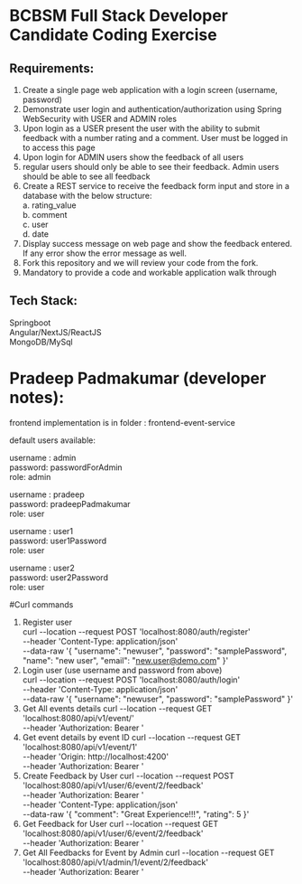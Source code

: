 # BCBSM Full Stack Developer Candidate Coding Exercise
  
## Requirements:
1.	Create a single page web application with a login screen (username, password)
2.	Demonstrate user login and authentication/authorization using Spring WebSecurity with USER and ADMIN roles
3.	Upon login as a USER present the user with the ability to submit feedback with a number rating and a comment. User must be logged in to access this page
4.	Upon login for ADMIN users show the feedback of all users
5.	regular users should only be able to see their feedback. Admin users should be able to see all feedback
6.	Create a REST service to receive the feedback form input and store in a database with the below structure:  
    a.  rating_value    
    b.  comment  
    c.  user  
    d.  date  
7.	Display success message on web page and show the feedback entered. If any error show the error message as well.
8.	Fork this repository and we will review your code from the fork.
9.  Mandatory to provide a code and workable application walk through 

## Tech Stack:  
Springboot  
Angular/NextJS/ReactJS  
MongoDB/MySql


# Pradeep Padmakumar (developer notes):
frontend implementation is in folder : frontend-event-service

default users available:

username : admin  
password: passwordForAdmin  
role: admin  


username : pradeep  
password: pradeepPadmakumar  
role: user  

username : user1  
password: user1Password  
role: user  

username : user2  
password: user2Password  
role: user  


#Curl commands

1.  Register user   
        curl --location --request POST 'localhost:8080/auth/register' \
        --header 'Content-Type: application/json' \
        --data-raw '{
        "username": "newuser",
        "password": "samplePassword",
        "name": "new user",
        "email": "new.user@demo.com"
        }'
2.  Login user (use username and password from above)  
    curl --location --request POST 'localhost:8080/auth/login' \
    --header 'Content-Type: application/json' \
    --data-raw '{
    "username": "newuser",
    "password": "samplePassword"
    }'
3.  Get All events details
    curl --location --request GET 'localhost:8080/api/v1/event/' \
    --header 'Authorization: Bearer <jwt token from the login response>'
4.  Get event details by event ID
    curl --location --request GET 'localhost:8080/api/v1/event/1' \
    --header 'Origin: http://localhost:4200' \
    --header 'Authorization: Bearer <jwt token from the login response>'
5. Create Feedback by User
   curl --location --request POST 'localhost:8080/api/v1/user/6/event/2/feedback' \
   --header 'Authorization: Bearer  <USER jwt token from the login response>' \
   --header 'Content-Type: application/json' \
   --data-raw '{
   "comment": "Great Experience!!!",
   "rating": 5
   }'
6. Get Feedback for User
   curl --location --request GET 'localhost:8080/api/v1/user/6/event/2/feedback' \
   --header 'Authorization: Bearer <USER jwt token from the login response>'
7. Get All Feedbacks for Event by Admin
   curl --location --request GET 'localhost:8080/api/v1/admin/1/event/2/feedback' \
   --header 'Authorization: Bearer <ADMIN jwt token from the login response>'
   
